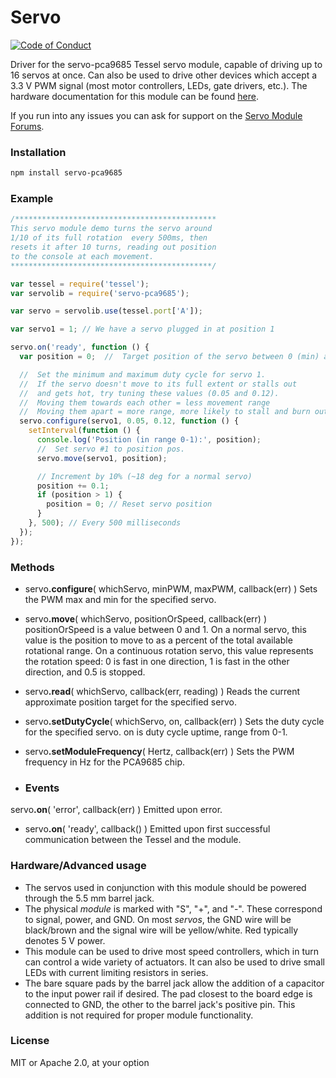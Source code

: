 # Servo
[![Code of Conduct](https://img.shields.io/badge/%E2%9D%A4-code%20of%20conduct-blue.svg?style=flat)](https://github.com/tessel/project/blob/master/CONDUCT.md)

Driver for the servo-pca9685 Tessel servo module, capable of driving up to 16 servos at once. Can also be used to drive other devices which accept a 3.3 V PWM signal (most motor controllers, LEDs, gate drivers, etc.). The hardware documentation for this module can be found [here](https://github.com/tessel/hardware/blob/master/modules-overview.md#servo).

If you run into any issues you can ask for support on the [Servo Module Forums](http://forums.tessel.io/category/servo).

### Installation
```sh
npm install servo-pca9685
```

### Example
```js
/*********************************************
This servo module demo turns the servo around
1/10 of its full rotation  every 500ms, then
resets it after 10 turns, reading out position
to the console at each movement.
*********************************************/

var tessel = require('tessel');
var servolib = require('servo-pca9685'); 

var servo = servolib.use(tessel.port['A']);

var servo1 = 1; // We have a servo plugged in at position 1

servo.on('ready', function () {
  var position = 0;  //  Target position of the servo between 0 (min) and 1 (max).

  //  Set the minimum and maximum duty cycle for servo 1.
  //  If the servo doesn't move to its full extent or stalls out
  //  and gets hot, try tuning these values (0.05 and 0.12).
  //  Moving them towards each other = less movement range
  //  Moving them apart = more range, more likely to stall and burn out
  servo.configure(servo1, 0.05, 0.12, function () {
    setInterval(function () {
      console.log('Position (in range 0-1):', position);
      //  Set servo #1 to position pos.
      servo.move(servo1, position);

      // Increment by 10% (~18 deg for a normal servo)
      position += 0.1;
      if (position > 1) {
        position = 0; // Reset servo position
      }
    }, 500); // Every 500 milliseconds
  });
});
```

### Methods
* &#x20;<a href="#api-servo-configure-whichServo-minPWM-maxPWM-callback-Sets-the-PWM-max-and-min-for-the-specified-servo" name="api-servo-configure-whichServo-minPWM-maxPWM-callback-Sets-the-PWM-max-and-min-for-the-specified-servo"></a> servo<b>.configure</b>( whichServo, minPWM, maxPWM, callback(err) ) Sets the PWM max and min for the specified servo.  

* &#x20;<a href="#api-servo-move-whichServo-positionOrSpeed-callback-positionOrSpeed-is-a-value-between-0-and-1-On-a-normal-servo-this-value-is-the-position-to-move-to-as-a-percent-of-the-total-available-rotational-range-On-a-continuous-rotation-servo-this-value-represents-the-rotation-speed-0-is-fast-in-one-direction-1-is-fast-in-the-other-direction-and-0-5-is-stopped" name="api-servo-move-whichServo-positionOrSpeed-callback-positionOrSpeed-is-a-value-between-0-and-1-On-a-normal-servo-this-value-is-the-position-to-move-to-as-a-percent-of-the-total-available-rotational-range-On-a-continuous-rotation-servo-this-value-represents-the-rotation-speed-0-is-fast-in-one-direction-1-is-fast-in-the-other-direction-and-0-5-is-stopped"></a> servo<b>.move</b>( whichServo, positionOrSpeed, callback(err) ) positionOrSpeed is a value between 0 and 1. On a normal servo, this value is the position to move to as a percent of the total available rotational range. On a continuous rotation servo, this value represents the rotation speed: 0 is fast in one direction, 1 is fast in the other direction, and 0.5 is stopped.  

* &#x20;<a href="#api-servo-read-whichServo-callback-Reads-the-current-approximate-position-target-for-the-specified-servo" name="api-servo-read-whichServo-callback-Reads-the-current-approximate-position-target-for-the-specified-servo"></a> servo<b>.read</b>( whichServo, callback(err, reading) ) Reads the current approximate position target for the specified servo.  

* &#x20;<a href="#api-servo-setDutyCycle-whichServo-on-callback-Sets-the-duty-cycle-for-the-specified-servo-on-is-duty-cycle-uptime-range-from-0-1" name="api-servo-setDutyCycle-whichServo-on-callback-Sets-the-duty-cycle-for-the-specified-servo-on-is-duty-cycle-uptime-range-from-0-1"></a> servo<b>.setDutyCycle</b>( whichServo, on, callback(err) ) Sets the duty cycle for the specified servo. on is duty cycle uptime, range from 0-1.  

* &#x20;<a href="#api-servo-setModuleFrequency-Hertz-callback-Sets-the-PWM-frequency-in-Hz-for-the-PCA9685-chip" name="api-servo-setModuleFrequency-Hertz-callback-Sets-the-PWM-frequency-in-Hz-for-the-PCA9685-chip"></a> servo<b>.setModuleFrequency</b>( Hertz, callback(err) ) Sets the PWM frequency in Hz for the PCA9685 chip.  

* ### Events
&#x20;<a href="#api-servo-on-error-callback-err-Emitted-upon-error" name="api-servo-on-error-callback-err-Emitted-upon-error"></a> servo<b>.on</b>( 'error', callback(err) ) Emitted upon error.  

* &#x20;<a href="#api-servo-on-ready-callback-Emitted-upon-first-successful-communication-between-the-Tessel-and-the-module" name="api-servo-on-ready-callback-Emitted-upon-first-successful-communication-between-the-Tessel-and-the-module"></a> servo<b>.on</b>( 'ready', callback() ) Emitted upon first successful communication between the Tessel and the module.  

### Hardware/Advanced usage
*  The servos used in conjunction with this module should be powered through the 5.5 mm barrel jack.
*  The physical *module* is marked with "S", "+", and "-". These correspond to signal, power, and GND. On most *servos*, the GND wire will be black/brown and the signal wire will be yellow/white. Red typically denotes 5 V power.
*  This module can be used to drive most speed controllers, which in turn can control a wide variety of actuators. It can also be used to drive small LEDs with current limiting resistors in series.
*  The bare square pads by the barrel jack allow the addition of a capacitor to the input power rail if desired. The pad closest to the board edge is connected to GND, the other to the barrel jack's positive pin. This addition is not required for proper module functionality.

### License
MIT or Apache 2.0, at your option
